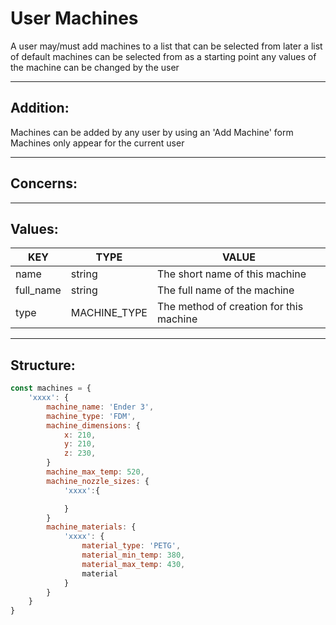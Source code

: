 # User Machines

A user may/must add machines to a list that can be selected from later
a list of default machines can be selected from as a starting point
any values of the machine can be changed by the user


**********************************************************************************
## Addition:

Machines can be added by any user by using an 'Add Machine' form
Machines only appear for the current user


**********************************************************************************
## Concerns:


**********************************************************************************
## Values:

| KEY                   | TYPE          | VALUE                                     |
|-----------------------|---------------|-------------------------------------------|
| name                  | string        | The short name of this machine            |
| full_name             | string        | The full name of the machine              |
| type                  | MACHINE_TYPE  | The method of creation for this machine   |


**********************************************************************************
## Structure:

```js
const machines = {
    'xxxx': {
        machine_name: 'Ender 3',
        machine_type: 'FDM',
        machine_dimensions: {
            x: 210,
            y: 210,
            z: 230,
        }
        machine_max_temp: 520,
        machine_nozzle_sizes: {
            'xxxx':{

            }
        }
        machine_materials: {
            'xxxx': {
                material_type: 'PETG',
                material_min_temp: 380,
                material_max_temp: 430,
                material
            }
        }
    }
}
